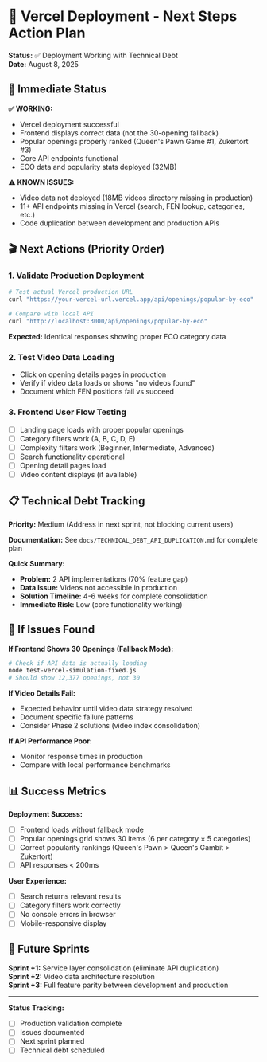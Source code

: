 # 🚀 Vercel Deployment - Next Steps Action Plan

**Status:** ✅ Deployment Working with Technical Debt  
**Date:** August 8, 2025

## 🎯 Immediate Status

**✅ WORKING:**
- Vercel deployment successful
- Frontend displays correct data (not the 30-opening fallback)
- Popular openings properly ranked (Queen's Pawn Game #1, Zukertort #3)
- Core API endpoints functional
- ECO data and popularity stats deployed (32MB)

**⚠️ KNOWN ISSUES:**
- Video data not deployed (18MB videos directory missing in production)
- 11+ API endpoints missing in Vercel (search, FEN lookup, categories, etc.)
- Code duplication between development and production APIs

## 🎬 Next Actions (Priority Order)

### **1. Validate Production Deployment**
```bash
# Test actual Vercel production URL
curl "https://your-vercel-url.vercel.app/api/openings/popular-by-eco"

# Compare with local API
curl "http://localhost:3000/api/openings/popular-by-eco"
```

**Expected:** Identical responses showing proper ECO category data

### **2. Test Video Data Loading**
- Click on opening details pages in production
- Verify if video data loads or shows "no videos found"
- Document which FEN positions fail vs succeed

### **3. Frontend User Flow Testing**
- [ ] Landing page loads with proper popular openings
- [ ] Category filters work (A, B, C, D, E)
- [ ] Complexity filters work (Beginner, Intermediate, Advanced)
- [ ] Search functionality operational
- [ ] Opening detail pages load
- [ ] Video content displays (if available)

## 📋 Technical Debt Tracking

**Priority:** Medium (Address in next sprint, not blocking current users)

**Documentation:** See `docs/TECHNICAL_DEBT_API_DUPLICATION.md` for complete plan

**Quick Summary:**
- **Problem:** 2 API implementations (70% feature gap)
- **Data Issue:** Videos not accessible in production
- **Solution Timeline:** 4-6 weeks for complete consolidation
- **Immediate Risk:** Low (core functionality working)

## 🔧 If Issues Found

**If Frontend Shows 30 Openings (Fallback Mode):**
```bash
# Check if API data is actually loading
node test-vercel-simulation-fixed.js
# Should show 12,377 openings, not 30
```

**If Video Details Fail:**
- Expected behavior until video data strategy resolved
- Document specific failure patterns
- Consider Phase 2 solutions (video index consolidation)

**If API Performance Poor:**
- Monitor response times in production
- Compare with local performance benchmarks

## 📊 Success Metrics

**Deployment Success:**
- [ ] Frontend loads without fallback mode
- [ ] Popular openings grid shows 30 items (6 per category × 5 categories)
- [ ] Correct popularity rankings (Queen's Pawn > Queen's Gambit > Zukertort)
- [ ] API responses < 200ms

**User Experience:**
- [ ] Search returns relevant results
- [ ] Category filters work correctly
- [ ] No console errors in browser
- [ ] Mobile-responsive display

## 🎯 Future Sprints

**Sprint +1:** Service layer consolidation (eliminate API duplication)  
**Sprint +2:** Video data architecture resolution  
**Sprint +3:** Full feature parity between development and production  

---

**Status Tracking:**
- [ ] Production validation complete
- [ ] Issues documented
- [ ] Next sprint planned
- [ ] Technical debt scheduled
